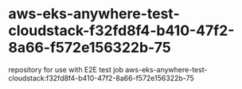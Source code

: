 # aws-eks-anywhere-test-cloudstack-f32fd8f4-b410-47f2-8a66-f572e156322b-75
repository for use with E2E test job aws-eks-anywhere-test-cloudstack:f32fd8f4-b410-47f2-8a66-f572e156322b-75
